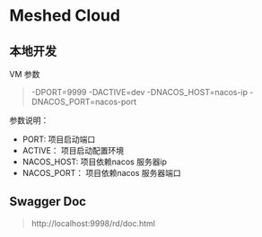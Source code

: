 # Meshed Cloud

## 本地开发

VM 参数

> -DPORT=9999 -DACTIVE=dev -DNACOS_HOST=nacos-ip -DNACOS_PORT=nacos-port

参数说明：
- PORT: 项目启动端口
- ACTIVE： 项目启动配置环境
- NACOS_HOST: 项目依赖nacos 服务器ip
- NACOS_PORT： 项目依赖nacos 服务器端口


## Swagger Doc

> http://localhost:9998/rd/doc.html